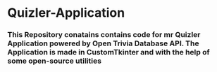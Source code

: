 # Quizler-Application

### This Repository conatains contains code for mr Quizler Application powered by Open Trivia Database API. The Application is made in CustomTkinter and with the help of some open-source utilities